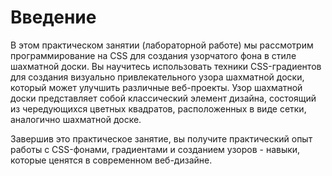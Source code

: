 # Введение

В этом практическом занятии (лабораторной работе) мы рассмотрим программирование на CSS для создания узорчатого фона в стиле шахматной доски. Вы научитесь использовать техники CSS-градиентов для создания визуально привлекательного узора шахматной доски, который может улучшить различные веб-проекты. Узор шахматной доски представляет собой классический элемент дизайна, состоящий из чередующихся цветных квадратов, расположенных в виде сетки, аналогично шахматной доске.

Завершив это практическое занятие, вы получите практический опыт работы с CSS-фонами, градиентами и созданием узоров - навыки, которые ценятся в современном веб-дизайне.
